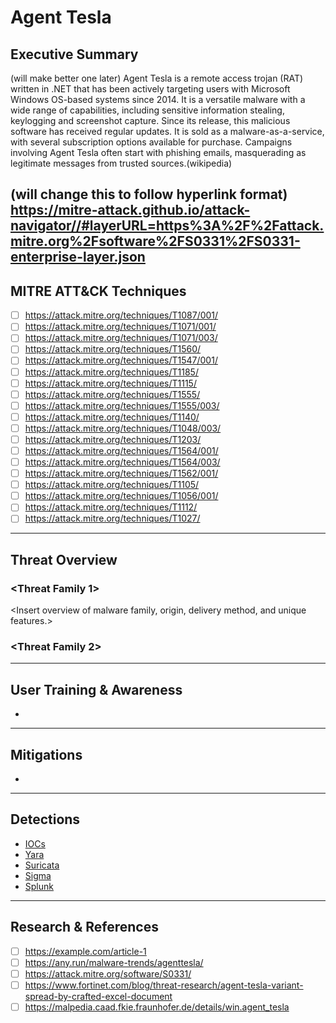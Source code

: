 # Agent Tesla

## Executive Summary
(will make better one later)
Agent Tesla is a remote access trojan (RAT) written in .NET that has been actively targeting users with Microsoft Windows OS-based systems since 2014. It is a versatile malware with a wide range of capabilities, including sensitive information stealing, keylogging and screenshot capture. Since its release, this malicious software has received regular updates. It is sold as a malware-as-a-service, with several subscription options available for purchase. Campaigns involving Agent Tesla often start with phishing emails, masquerading as legitimate messages from trusted sources.(wikipedia)

(will change this to follow hyperlink format)
https://mitre-attack.github.io/attack-navigator//#layerURL=https%3A%2F%2Fattack.mitre.org%2Fsoftware%2FS0331%2FS0331-enterprise-layer.json
---

## MITRE ATT&CK Techniques
- [ ] <https://attack.mitre.org/techniques/T1087/001/>  
- [ ] <https://attack.mitre.org/techniques/T1071/001/>  
- [ ] <https://attack.mitre.org/techniques/T1071/003/>  
- [ ] <https://attack.mitre.org/techniques/T1560/>  
- [ ] <https://attack.mitre.org/techniques/T1547/001/>  
- [ ] <https://attack.mitre.org/techniques/T1185/>  
- [ ] <https://attack.mitre.org/techniques/T1115/>  
- [ ] <https://attack.mitre.org/techniques/T1555/>  
- [ ] <https://attack.mitre.org/techniques/T1555/003/>  
- [ ] <https://attack.mitre.org/techniques/T1140/>  
- [ ] <https://attack.mitre.org/techniques/T1048/003/>  
- [ ] <https://attack.mitre.org/techniques/T1203/>  
- [ ] <https://attack.mitre.org/techniques/T1564/001/>  
- [ ] <https://attack.mitre.org/techniques/T1564/003/>  
- [ ] <https://attack.mitre.org/techniques/T1562/001/>  
- [ ] <https://attack.mitre.org/techniques/T1105/>  
- [ ] <https://attack.mitre.org/techniques/T1056/001/>  
- [ ] <https://attack.mitre.org/techniques/T1112/>  
- [ ] <https://attack.mitre.org/techniques/T1027/>

---

## Threat Overview

### <Threat Family 1>
<Insert overview of malware family, origin, delivery method, and unique features.>

### <Threat Family 2>
<Insert similar details for any related or emerging variants.>

---

## User Training & Awareness
- 

---

## Mitigations
- 

---

## Detections
- [IOCs](<insert-ioc-list-link>)
- [Yara](<insert-yara-rules-link>)
- [Suricata](<insert-yara-rules-link>)
- [Sigma](<insert-detection-rules-link>)
- [Splunk](<insert-detection-rules-link>)

---

## Research & References
- [ ] <https://example.com/article-1>
- [ ] https://any.run/malware-trends/agenttesla/
- [ ] https://attack.mitre.org/software/S0331/
- [ ] https://www.fortinet.com/blog/threat-research/agent-tesla-variant-spread-by-crafted-excel-document
- [ ] https://malpedia.caad.fkie.fraunhofer.de/details/win.agent_tesla
